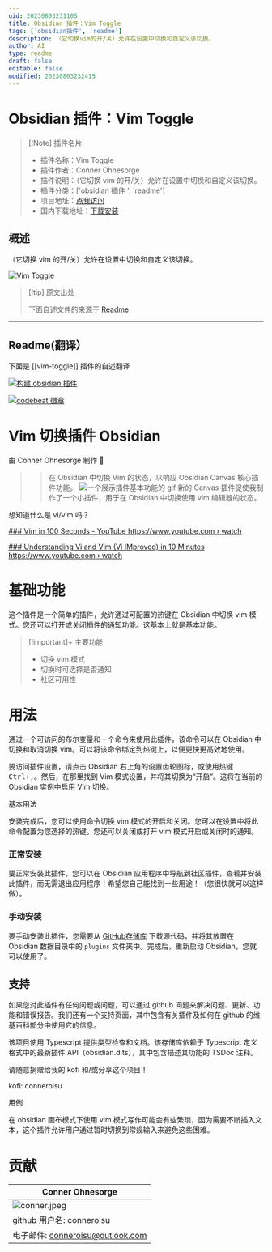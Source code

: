 ```yaml
---
uid: 20230803231105
title: Obsidian 插件：Vim Toggle
tags: ['obsidian插件', 'readme']
description: （它切换vim的开/关）允许在设置中切换和自定义该切换。
author: AI
type: readme
draft: false
editable: false
modified: 20230803232415
---
```


# Obsidian 插件：Vim Toggle

> [!Note] 插件名片
> - 插件名称：Vim Toggle
> - 插件作者：Conner Ohnesorge
> - 插件说明：（它切换 vim 的开/关）允许在设置中切换和自定义该切换。
> - 插件分类：['obsidian 插件 ', 'readme']
> - 项目地址：[点我访问](https://github.com/conneroisu/vim-toggle)
> - 国内下载地址：[下载安装](https://pkmer.cn/products/plugin/pluginMarket/?vim-toggle)

## 概述

（它切换 vim 的开/关）允许在设置中切换和自定义该切换。

![Vim Toggle](https://cdn.pkmer.cn/covers/vim-toggle.gif!pkmer)

> [!tip] 原文出处
>
>下面自述文件的来源于 [Readme](https://ghproxy.net/https://raw.githubusercontent.com/conneroisu/vim-toggle/master/README.md)
>

---

## Readme(翻译）

下面是 [[vim-toggle]] 插件的自述翻译

[![构建 obsidian 插件](https://github.com/conneroisu/vim-toggle/actions/workflows/main.yml/badge.svg)](https://github.com/conneroisu/vim-toggle/actions/workflows/main.yml)

[![codebeat 徽章](https://codebeat.co/badges/34efe3ca-2340-4b5c-bc9e-655ae5ffcd93)](https://codebeat.co/projects/github-com-conneroisu-vim-toggle-master)

# Vim 切换插件 Obsidian

由 Conner Ohnesorge 制作 🤍

>> 在 Obsidian 中切换 Vim 的状态，以响应 Obsidian Canvas 核心插件功能。
![一个展示插件基本功能的 gif](docs/legendary.gif)
新的 Canvas 插件促使我制作了一个小插件，用于在 Obsidian 中切换使用 vim 编辑器的状态。

想知道什么是 vi/vim 吗？

[    ### Vim in 100 Seconds - YouTube  https://www.youtube.com › watch  ](https://www.google.com/url?sa=t&rct=j&q=&esrc=s&source=web&cd=&ved=2ahUKEwjM4-3Es6v8AhW1KX0KHYH4Bs8QtwJ6BAgOEAI&url=https%3A%2F%2Fwww.youtube.com%2Fwatch%3Fv%3D-txKSRn0qeA&usg=AOvVaw0opUAcd4wCUwrJmBWm0zox)

[    ### Understanding Vi and Vim (Vi IMproved) in 10 Minutes  https://www.youtube.com › watch  ](https://www.google.com/url?sa=t&rct=j&q=&esrc=s&source=web&cd=&ved=2ahUKEwjM4-3Es6v8AhW1KX0KHYH4Bs8QtwJ6BAgQEAI&url=https%3A%2F%2Fwww.youtube.com%2Fwatch%3Fv%3Dnbph7RYWhwM&usg=AOvVaw0WsJDH24HqQHumDJS09xYX)

# 基础功能

这个插件是一个简单的插件，允许通过可配置的热键在 Obsidian 中切换 vim 模式。您还可以打开或关闭插件的通知功能。这基本上就是基本功能。

> [!important]+ 主要功能
>- 切换 vim 模式
>- 切换时可选择是否通知
>- 社区可用性

# 用法

通过一个可访问的布尔变量和一个命令来使用此插件，该命令可以在 Obsidian 中切换和取消切换 vim。可以将该命令绑定到热键上，以便更快更高效地使用。

要访问插件设置，请点击 Obsidian 右上角的设置齿轮图标，或使用热键<kbd>Ctrl<kbd>+</kbd>,</kbd>。然后，在那里找到 Vim 模式设置，并将其切换为“开启”。这将在当前的 Obsidian 实例中启用 Vim 切换。

基本用法

安装完成后，您可以使用命令切换 vim 模式的开启和关闭。您可以在设置中将此命令配置为您选择的热键。您还可以关闭或打开 vim 模式开启或关闭时的通知。

### 正常安装

要正常安装此插件，您可以在 Obsidian 应用程序中导航到社区插件，查看并安装此插件，而无需退出应用程序！希望您自己能找到一些用途！（您很快就可以这样做）。

### 手动安装

要手动安装此插件，您需要从 [GitHub存储库](https://github.com/nkomarn/obsidian-vim-mode) 下载源代码，并将其放置在 Obsidian 数据目录中的 `plugins` 文件夹中。完成后，重新启动 Obsidian，您就可以使用了。

## 支持

如果您对此插件有任何问题或问题，可以通过 github 问题来解决问题、更新、功能和错误报告。我们还有一个支持页面，其中包含有关插件及如何在 github 的维基百科部分中使用它的信息。

该项目使用 Typescript 提供类型检查和文档。该存储库依赖于 Typescript 定义格式中的最新插件 API（obsidian.d.ts），其中包含描述其功能的 TSDoc 注释。

请随意捐赠给我的 kofi 和/或分享这个项目！

kofi: conneroisu

用例

在 obsidian 画布模式下使用 vim 模式写作可能会有些繁琐，因为需要不断插入文本，这个插件允许用户通过暂时切换到常规输入来避免这些困难。

# 贡献

| Conner Ohnesorge |
| ---------------- |
| ![conner.jpeg](docs%2Fconner.jpeg)          |
| github 用户名: conneroisu |
| 电子邮件: conneroisu@outlook.com                            |